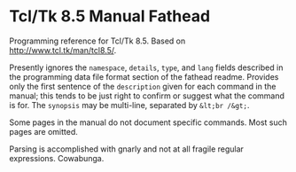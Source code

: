 # Tcl/Tk 8.5 Manual Fathead #

Programming reference for Tcl/Tk 8.5. Based on <http://www.tcl.tk/man/tcl8.5/>.

Presently ignores the `namespace`, `details`, `type`, and `lang` fields described in the
programming data file format section of the fathead readme. Provides only the first
sentence of the `description` given for each command in the manual; this tends to be
just right to confirm or suggest what the command is for. The `synopsis` may be
multi-line, separated by `&lt;br /&gt;`.

Some pages in the manual do not document specific commands. Most such pages are omitted.

Parsing is accomplished with gnarly and not at all fragile regular expressions. Cowabunga.
